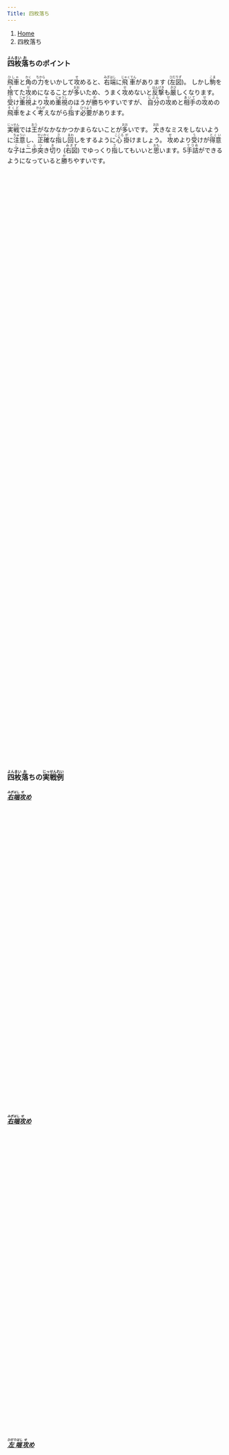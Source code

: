 ```yaml
---
Title: 四枚落ち
---
```

<nav aria-label="breadcrumb">
  <ol class="breadcrumb mb-3">
    <li class="breadcrumb-item"><a href="/shogi-beginners/">Home</a></li>
    <li class="breadcrumb-item active" aria-current="page">四枚落ち</li>
  </ol>
</nav>
<div class="row">
  <div class="col-lg-6">
    <h3 class="pt-4"><ruby>四枚<rt>よんまい</rt></ruby><ruby>落<rt>お</rt></ruby>ちのポイント</h3>
    <p><ruby>飛車<rt>ひしゃ</rt></ruby>と<ruby>角<rt>かく</rt></ruby>の<ruby>力<rt>ちから</rt></ruby
    >をいかして<ruby>攻<rt>せ</rt></ruby>めると、<ruby>右端<rt>みぎはし</rt></ruby
    >に<ruby>飛車<rt>じゃくてん</rt></ruby>があります (<ruby>左図<rt>ひだりず</rt></ruby>)。
    しかし<ruby>駒<rt>こま</rt></ruby>を<ruby>捨<rt>す</rt></ruby
    >てた<ruby>攻<rt>せ</rt></ruby>めになることが<ruby>多<rt>おお</rt></ruby
    >いため、うまく<ruby>攻<rt>せ</rt></ruby>めないと<ruby>反撃<rt>はんげき</rt></ruby
    >も<ruby>厳<rt>きび</rt></ruby>しくなります。
    <ruby>受<rt>う</rt></ruby>け<ruby>重視<rt>じゅうし</rt></ruby
    >より<ruby>攻<rt>ゃ</rt></ruby>め<ruby>重視<rt>じゅうし</rt></ruby
    >のほうが<ruby>勝<rt>か</rt></ruby>ちやすいですが、
    <ruby>自分<rt>じぶん</rt></ruby>の<ruby>攻<rt>せ</rt></ruby
    >めと<ruby>相手<rt>あいて</rt></ruby>の<ruby>攻<rt>せ</rt></ruby
    >めの<ruby>飛車<rt>そくど</rt></ruby>をよく<ruby>考<rt>かんが</rt></ruby
    >えながら<ruby>指<rt>さ</rt></ruby>す<ruby>必要<rt>ひつよう</rt></ruby>があります。</p>
    <p><ruby>実戦<rt>じっせん</rt></ruby>では<ruby>王<rt>おう</rt></ruby
    >がなかなかつかまらないことが<ruby>多<rt>おお</rt></ruby>いです。
    <ruby>大<rt>おお</rt></ruby>きなミスをしないように<ruby>注意<rt>ちゅうい</rt></ruby
    >し、<ruby>正確<rt>せいかく</rt></ruby>な<ruby>指<rt>さ</rt></ruby
    >し<ruby>回<rt>まわ</rt></ruby>しをするように<ruby>心<rt>こころ</rt></ruby
    ><ruby>掛<rt>が</rt></ruby>けましょう。
    <ruby>攻<rt>せ</rt></ruby>めより<ruby>受<rt>う</rt></ruby
    >けが<ruby>得意<rt>とくい</rt></ruby>な<ruby>子<rt>こ</rt></ruby
    >は<ruby>二歩<rt>にふ</rt></ruby><ruby>突<rt>つ</rt></ruby>き<ruby>切<rt>き</rt></ruby
    >り (<ruby>右図<rt>みぎず</rt></ruby>) でゆっくり<ruby>指<rt>さ</rt></ruby
    >してもいいと<ruby>思<rt>おも</rt></ruby>います。5<ruby>手詰<rt>てづめ</rt></ruby
    >ができるようになっていると<ruby>勝<rt>か</rt></ruby>ちやすいです。</p>
  </div>
  <div class="col">
    <div class="col p-1" tabindex="-1">
      <script id="summary1-kif" type="kif">
上手：上手
上手の持駒：なし
  ９ ８ ７ ６ ５ ４ ３ ２ １
+---------------------------+
| ・v桂 ・ ・ ・ ・ ・v桂 ・|一
| ・ ・ ・ ・v玉 ・v金v銀 ・|二
|v歩v歩 ・v歩v銀v歩v歩v歩v歩|三
| ・ ・v歩v金v歩 ・ ・ ・ ・|四
| ・ ・ ・ ・ ・ ・ ・ 銀 歩|五
| ・ ・ 歩 ・ ・ ・ ・ ・ ・|六
| 歩 歩 ・ 歩 歩 歩 歩 ・ ・|七
| ・ 角 ・ ・ ・ ・ ・ 飛 ・|八
| 香 桂 銀 金 玉 金 ・ 桂 香|九
+---------------------------+
下手：下手
下手の持駒：歩　
手数＝24  ▲２五銀  まで
      </script>
      <svg id="summary1" xmlns="http://www.w3.org/2000/svg" viewBox="0,0,400,540"></svg>
    </div>
  </div>
  <div class="col">
    <div class="col p-1" tabindex="-1">
      <script id="summary2-kif" type="kif">
上手：下手
上手の持駒：なし
  ９ ８ ７ ６ ５ ４ ３ ２ １
+---------------------------+
| ・v桂 ・ ・ ・ ・ ・v桂 ・|一
| ・ ・v金 ・v玉 ・v金v銀 ・|二
|v歩v歩 ・v歩v銀v歩v歩v歩v歩|三
| ・ ・v歩 ・v歩 ・ ・ ・ ・|四
| ・ ・ ・ ・ ・ 歩 歩 ・ ・|五
| ・ ・ 歩 ・ ・ ・ ・ ・ ・|六
| 歩 歩 ・ 歩 歩 銀 ・ 歩 歩|七
| ・ 角 ・ ・ ・ ・ 飛 ・ ・|八
| 香 桂 銀 金 玉 金 ・ 桂 香|九
+---------------------------+
下手：上手
下手の持駒：なし
手数＝16  ▲３八飛  まで
      </script>
      <svg id="summary2" xmlns="http://www.w3.org/2000/svg" viewBox="0,0,400,540"></svg>
    </div>
  </div>
</div>
<div>
  <h3 class="pt-4"><ruby>四枚<rt>よんまい</rt></ruby><ruby>落<rt>お</rt></ruby>ちの<ruby>実戦<rt>じっせん</rt></ruby><ruby>例<rt>れい</rt></ruby></h3>
  <div class="row">
    <div class="col-md">
      <div class="row">
        <div class="col pb-3">
          <a href="/shogi-beginners/4mai/example1/">
            <h5><ruby>右端<rt>みぎはし</rt></ruby><ruby>攻<rt>せ</rt></ruby>め</h5>
            <script id="example1-kif" type="kif">
上手：上手
上手の持駒：なし
  ９ ８ ７ ６ ５ ４ ３ ２ １
+---------------------------+
| ・v桂 ・ ・ ・ ・ ・v桂 ・|一
| ・ ・ ・ ・v玉 ・v金v銀 ・|二
|v歩v歩 ・v歩v銀v歩v歩v歩v歩|三
| ・ ・v歩v金v歩 ・ ・ ・ ・|四
| ・ ・ ・ ・ ・ ・ ・ 銀 歩|五
| ・ ・ 歩 ・ ・ ・ ・ ・ ・|六
| 歩 歩 ・ 歩 歩 歩 歩 ・ ・|七
| ・ 角 ・ ・ ・ ・ ・ 飛 ・|八
| 香 桂 銀 金 玉 金 ・ 桂 香|九
+---------------------------+
下手：下手
下手の持駒：歩　
手数＝24  ▲２五銀  まで
            </script>
            <svg id="example1" xmlns="http://www.w3.org/2000/svg" viewBox="0,0,400,540"></svg>
          </a>
        </div>
        <div class="col pb-3">
          <a href="/shogi-beginners/4mai/example2/">
            <h5><ruby>右端<rt>みぎはし</rt></ruby><ruby>攻<rt>せ</rt></ruby>め</h5>
            <script id="example2-kif" type="kif">
上手：上手
上手の持駒：なし
  ９ ８ ７ ６ ５ ４ ３ ２ １
+---------------------------+
| ・v桂 ・ ・ ・ ・ ・v桂 ・|一
| ・ ・ ・ ・ ・v金v金v銀 ・|二
|v歩v歩v歩v歩v銀v玉 ・v歩v歩|三
| ・ ・ ・ ・v歩v歩v歩 ・ ・|四
| ・ ・ ・ ・ ・ ・ ・ 銀 歩|五
| ・ ・ 歩 ・ ・ ・ ・ ・ ・|六
| 歩 歩 ・ 歩 歩 歩 歩 ・ ・|七
| ・ 角 ・ ・ ・ ・ ・ 飛 ・|八
| 香 桂 銀 金 玉 金 ・ 桂 香|九
+---------------------------+
下手：下手
下手の持駒：歩　
手数＝25  △４二金右  まで
            </script>
            <svg id="example2" xmlns="http://www.w3.org/2000/svg" viewBox="0,0,400,540"></svg>
          </a>
        </div>
      </div>
    </div>
    <div class="col-md">
      <div class="row">
        <div class="col pb-3">
          <a href="/shogi-beginners/4mai/example3/">
            <h5><ruby>左端<rt>ひだりはし</rt></ruby><ruby>攻<rt>せ</rt></ruby>め</h5>
            <script id="example3-kif" type="kif">
上手：上手
上手の持駒：なし
  ９ ８ ７ ６ ５ ４ ３ ２ １
+---------------------------+
| ・v桂 ・v金 ・ ・v銀v桂 ・|一
| ・ ・ ・ ・v玉 ・v金 ・ ・|二
|v歩v歩 ・v歩v銀v歩v歩v歩v歩|三
| ・ ・v歩 ・v歩 ・ ・ ・ ・|四
| 歩 ・ ・ ・ ・ ・ ・ ・ ・|五
| ・ ・ 歩 ・ ・ ・ ・ ・ ・|六
| ・ 歩 ・ 歩 歩 歩 歩 ・ 歩|七
| ・ 角 ・ ・ ・ ・ ・ 飛 ・|八
| 香 桂 銀 金 玉 金 銀 桂 香|九
+---------------------------+
下手：下手
下手の持駒：歩　
手数＝16  ▲９五歩  まで
            </script>
            <svg id="example3" xmlns="http://www.w3.org/2000/svg" viewBox="0,0,400,540"></svg>
          </a>
        </div>
        <div class="col pb-3">
          <a href="/shogi-beginners/4mai/example4/">
            <h5><ruby>二歩<rt>にふ</rt></ruby><ruby>突<rt>つ</rt></ruby>き<ruby><rt>き</rt></ruby>り</h5>
            <script id="example4-kif" type="kif">
上手：下手
上手の持駒：なし
  ９ ８ ７ ６ ５ ４ ３ ２ １
+---------------------------+
| ・v桂 ・ ・ ・ ・ ・v桂 ・|一
| ・ ・v金 ・v玉 ・v金v銀 ・|二
|v歩v歩 ・v歩v銀v歩v歩v歩v歩|三
| ・ ・v歩 ・v歩 ・ ・ ・ ・|四
| ・ ・ ・ ・ ・ 歩 歩 ・ ・|五
| ・ ・ 歩 ・ ・ ・ ・ ・ ・|六
| 歩 歩 ・ 歩 歩 銀 ・ 歩 歩|七
| ・ 角 ・ ・ ・ ・ 飛 ・ ・|八
| 香 桂 銀 金 玉 金 ・ 桂 香|九
+---------------------------+
下手：上手
下手の持駒：なし
手数＝16  ▲３八飛  まで
            </script>
            <svg id="example4" xmlns="http://www.w3.org/2000/svg" viewBox="0,0,400,540"></svg>
          </a>
        </div>
      </div>
    </div>
  </div>
</div>
<div>
  <div class="row pt-3">
    <div class="col-md">
      <div class="row">
        <div class="col pb-3">
          <a href="/shogi-beginners/4mai/example5/">
            <h5><ruby>右端<rt>みぎはし</rt></ruby><ruby>攻<rt>せ</rt></ruby>め</h5>
            <script id="example5-kif" type="kif">
上手：上手
上手の持駒：なし
  ９ ８ ７ ６ ５ ４ ３ ２ １
+---------------------------+
| ・v桂 ・ ・v玉 ・ ・ ・ ・|一
| ・ ・ ・ ・ ・ ・v金v銀 ・|二
|v歩 ・v歩v銀v金 ・v桂v歩v歩|三
| ・v歩 ・v歩v歩v歩v歩 ・ ・|四
| ・ ・ ・ ・ ・ ・ ・ ・ 歩|五
| ・ ・ 歩 ・ ・ ・ 銀 ・ ・|六
| 歩 歩 ・ 歩 歩 歩 歩 ・ ・|七
| ・ 角 金 銀 ・ ・ ・ 飛 ・|八
| 香 桂 ・ ・ 玉 金 ・ 桂 香|九
+---------------------------+
下手：下手
下手の持駒：歩　
手数＝27  △４四歩  まで
            </script>
            <svg id="example5" xmlns="http://www.w3.org/2000/svg" viewBox="0,0,400,540"></svg>
          </a>
        </div>
        <div class="col pb-3">
          <a href="/shogi-beginners/4mai/example6/">
            <h5><ruby>右端<rt>みぎはし</rt></ruby><ruby>攻<rt>せ</rt></ruby>め</h5>
            <script id="example6-kif" type="kif">
上手：上手
上手の持駒：なし
  ９ ８ ７ ６ ５ ４ ３ ２ １
+---------------------------+
| ・v桂 ・ ・ ・ ・v玉v桂 ・|一
| ・ ・ ・ ・v金 ・v金v銀 ・|二
|v歩 ・ ・v歩 ・v歩v歩v歩v歩|三
| ・v歩v歩v銀v歩 ・ ・ ・ ・|四
| ・ ・ ・ ・ ・ ・ ・ ・ 歩|五
| ・ ・ 歩 ・ ・ ・ 歩 ・ ・|六
| 歩 歩 ・ 歩 歩 歩 ・ ・ ・|七
| ・ 角 金 銀 ・ 銀 ・ 飛 ・|八
| 香 桂 ・ 玉 ・ 金 ・ 桂 香|九
+---------------------------+
下手：下手
下手の持駒：歩　
手数＝27  △３一玉  まで
            </script>
            <svg id="example6" xmlns="http://www.w3.org/2000/svg" viewBox="0,0,400,540"></svg>
          </a>
        </div>
      </div>
    </div>
    <div class="col-md">
      <div class="row">
        <div class="col pb-3">
          <a href="/shogi-beginners/4mai/example7/">
            <h5><ruby>右端<rt>みぎはし</rt></ruby><ruby>攻<rt>せ</rt></ruby>め</h5>
            <script id="example7-kif" type="kif">
上手：上手
上手の持駒：歩　
  ９ ８ ７ ６ ５ ４ ３ ２ １
+---------------------------+
| ・v桂 ・ ・ ・ ・ ・v桂 ・|一
| ・ ・ ・ ・v金v玉v金v銀 ・|二
|v歩 ・ ・v歩 ・v歩v歩 ・v歩|三
| ・v歩v歩v銀v歩 ・ ・ ・ ・|四
| ・ ・ ・ ・ ・ ・ ・ ・ 歩|五
| ・ ・ 歩 ・ ・ ・ 銀 ・ ・|六
| 歩 歩 ・ 歩 歩 歩 歩 ・ ・|七
| ・ 角 ・ ・ ・ ・ ・ 飛 ・|八
| 香 桂 銀 金 玉 金 ・ 桂 香|九
+---------------------------+
下手：下手
下手の持駒：歩　
手数＝23  △５二金  まで
            </script>
            <svg id="example7" xmlns="http://www.w3.org/2000/svg" viewBox="0,0,400,540"></svg>
          </a>
        </div>
        <div class="col pb-3">
          <a href="/shogi-beginners/4mai/example8/">
            <h5><ruby>右端<rt>みぎはし</rt></ruby><ruby>攻<rt>せ</rt></ruby>め</h5>
            <script id="example8-kif" type="kif">
上手：上手
上手の持駒：なし
  ９ ８ ７ ６ ５ ４ ３ ２ １
+---------------------------+
| ・v桂 ・ ・ ・ ・ ・v桂 ・|一
| ・ ・ ・ ・v金 ・v金v銀 ・|二
| ・ ・ ・v歩 ・v玉 ・v歩v歩|三
|v歩v歩v歩v銀 ・v歩v歩 ・ ・|四
| ・ ・ ・ ・v歩 ・ ・ ・ 歩|五
| 歩 ・ 歩 ・ ・ ・ 銀 ・ ・|六
| ・ 歩 ・ 歩 歩 歩 歩 ・ ・|七
| ・ 角 金 銀 金 ・ ・ 飛 ・|八
| 香 桂 ・ 玉 ・ ・ ・ 桂 香|九
+---------------------------+
下手：下手
下手の持駒：歩　
手数＝33  △９四歩  まで
            </script>
            <svg id="example8" xmlns="http://www.w3.org/2000/svg" viewBox="0,0,400,540"></svg>
          </a>
        </div>
      </div>
    </div>
  </div>
</div>
<div class="pt-4">
  <h3><ruby>詰将棋<rt>つめしょうぎ</rt></ruby>のおすすめ<ruby>書籍<rt>しょせき</rt></ruby></h3>
  <p>5<ruby>手詰<rt>てづめ</rt></ruby>の<ruby>練習<rt>れんしゅう</rt></ruby>をおすすめします。</p>
  <div class="text-center pt-3">
    <iframe style="width:120px;height:240px;" marginwidth="0" marginheight="0" scrolling="no" frameborder="0" src="https://rcm-fe.amazon-adsystem.com/e/cm?ref=qf_sp_asin_til&t=manbossocialt-22&m=amazon&o=9&p=8&l=as1&IS1=1&detail=1&asins=4861370353&linkId=7f2b045e5de6d20c261e1121181d0f8e&bc1=ffffff&amp;lt1=_top&fc1=333333&lc1=0066c0&bg1=ffffff&f=ifr"></iframe>
    <iframe style="width:120px;height:240px;" marginwidth="0" marginheight="0" scrolling="no" frameborder="0" src="https://rcm-fe.amazon-adsystem.com/e/cm?ref=qf_sp_asin_til&t=manbossocialt-22&m=amazon&o=9&p=8&l=as1&IS1=1&detail=1&asins=4861370418&linkId=7d49bbad1901fcb11481d4b2f995c955&bc1=ffffff&amp;lt1=_top&fc1=333333&lc1=0066c0&bg1=ffffff&f=ifr"></iframe>
    <iframe style="width:120px;height:240px;" marginwidth="0" marginheight="0" scrolling="no" frameborder="0" src="https://rcm-fe.amazon-adsystem.com/e/cm?ref=qf_sp_asin_til&t=manbossocialt-22&m=amazon&o=9&p=8&l=as1&IS1=1&detail=1&asins=4861370507&linkId=7d657a68fcda4dcb682183d5521b49f2&bc1=ffffff&amp;lt1=_top&fc1=333333&lc1=0066c0&bg1=ffffff&f=ifr"></iframe>
    <iframe style="width:120px;height:240px;" marginwidth="0" marginheight="0" scrolling="no" frameborder="0" src="https://rcm-fe.amazon-adsystem.com/e/cm?ref=qf_sp_asin_til&t=manbossocialt-22&m=amazon&o=9&p=8&l=as1&IS1=1&detail=1&asins=4422751220&linkId=b86a7ee7dec0ce2d9046d331e03d3f90&bc1=ffffff&amp;lt1=_top&fc1=333333&lc1=0066c0&bg1=ffffff&f=ifr"></iframe>
  </div>
</div>
<script src="/shogi-beginners/kifu-viewer.js"></script>
{{< script >}}
  ['summary1', 'summary2', 'example1', 'example2', 'example3', 'example4',
   'example5', 'example6', 'example7', 'example8'].forEach(id => {
    new KifuViewer(document.getElementById(id), { buttons: 'none' })
      .loadString(document.getElementById(id + '-kif').textContent);
  });
{{< /script >}}

